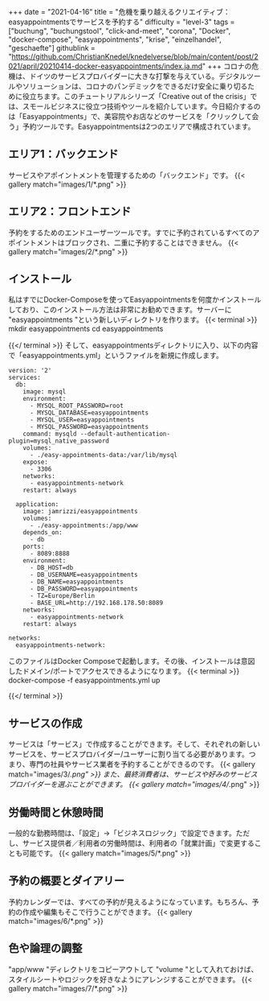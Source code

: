 +++
date = "2021-04-16"
title = "危機を乗り越えるクリエイティブ：easyappointmentsでサービスを予約する"
difficulty = "level-3"
tags = ["buchung", "buchungstool", "click-and-meet", "corona", "Docker", "docker-compose", "easyappointments", "krise", "einzelhandel", "geschaefte"]
githublink = "https://github.com/ChristianKnedel/knedelverse/blob/main/content/post/2021/april/20210414-docker-easyappointments/index.ja.md"
+++
コロナの危機は、ドイツのサービスプロバイダーに大きな打撃を与えている。デジタルツールやソリューションは、コロナのパンデミックをできるだけ安全に乗り切るために役立ちます。このチュートリアルシリーズ「Creative out of the crisis」では、スモールビジネスに役立つ技術やツールを紹介しています。今日紹介するのは「Easyappointments」で、美容院やお店などのサービスを「クリックして会う」予約ツールです。Easyappointmentsは2つのエリアで構成されています。
## エリア1：バックエンド
サービスやアポイントメントを管理するための「バックエンド」です。
{{< gallery match="images/1/*.png" >}}

## エリア2：フロントエンド
予約をするためのエンドユーザーツールです。すでに予約されているすべてのアポイントメントはブロックされ、二重に予約することはできません。
{{< gallery match="images/2/*.png" >}}

## インストール
私はすでにDocker-Composeを使ってEasyappointmentsを何度かインストールしており、このインストール方法は非常にお勧めできます。サーバーに "easyappointments "という新しいディレクトリを作ります。
{{< terminal >}}
mkdir easyappointments
cd easyappointments

{{</ terminal >}}
そして、easyappointmentsディレクトリに入り、以下の内容で「easyappointments.yml」というファイルを新規に作成します。
```
version: '2'
services:
  db:
    image: mysql
    environment:
      - MYSQL_ROOT_PASSWORD=root
      - MYSQL_DATABASE=easyappointments
      - MYSQL_USER=easyappointments
      - MYSQL_PASSWORD=easyappointments
    command: mysqld --default-authentication-plugin=mysql_native_password
    volumes:
      - ./easy-appointments-data:/var/lib/mysql
    expose:
      - 3306
    networks:
      - easyappointments-network
    restart: always

  application:
    image: jamrizzi/easyappointments
    volumes:
      - ./easy-appointments:/app/www
    depends_on:
      - db
    ports:
      - 8089:8888
    environment:
      - DB_HOST=db
      - DB_USERNAME=easyappointments
      - DB_NAME=easyappointments
      - DB_PASSWORD=easyappointments
      - TZ=Europe/Berlin
      - BASE_URL=http://192.168.178.50:8089 
    networks:
      - easyappointments-network
    restart: always

networks:
  easyappointments-network:

```
このファイルはDocker Composeで起動します。その後、インストールは意図したドメイン/ポートでアクセスできるようになります。
{{< terminal >}}
docker-compose -f easyappointments.yml up

{{</ terminal >}}

## サービスの作成
サービスは「サービス」で作成することができます。そして、それぞれの新しいサービスを、サービスプロバイダー/ユーザーに割り当てる必要があります。つまり、専門の社員やサービス業者を予約することができるのです。
{{< gallery match="images/3/*.png" >}}
また、最終消費者は、サービスや好みのサービスプロバイダーを選ぶことができます。
{{< gallery match="images/4/*.png" >}}

## 労働時間と休憩時間
一般的な勤務時間は、「設定」→「ビジネスロジック」で設定できます。ただし、サービス提供者／利用者の労働時間は、利用者の「就業計画」で変更することも可能です。
{{< gallery match="images/5/*.png" >}}

## 予約の概要とダイアリー
予約カレンダーでは、すべての予約が見えるようになっています。もちろん、予約の作成や編集もそこで行うことができます。
{{< gallery match="images/6/*.png" >}}

## 色や論理の調整
"app/www "ディレクトリをコピーアウトして "volume "として入れておけば、スタイルシートやロジックを好きなようにアレンジすることができます。
{{< gallery match="images/7/*.png" >}}